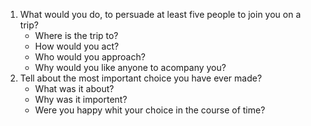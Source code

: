 1. What would you do, to persuade at least five people to join you on a trip? 
	- Where is the trip to?
	- How would you act?
	- Who would you approach?
	- Why would you like anyone to acompany you?
2. Tell about the most important choice you have ever made?
	- What was it about?
	- Why was it importent?
	- Were you happy whit your choice in the course of time?
